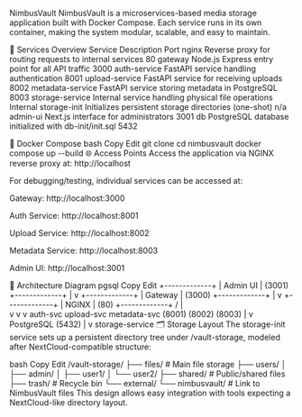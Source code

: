 NimbusVault
NimbusVault is a microservices-based media storage application built with Docker Compose. Each service runs in its own container, making the system modular, scalable, and easy to maintain.

🧩 Services Overview
Service	Description	Port
nginx	Reverse proxy for routing requests to internal services	80
gateway	Node.js Express entry point for all API traffic	3000
auth-service	FastAPI service handling authentication	8001
upload-service	FastAPI service for receiving uploads	8002
metadata-service	FastAPI service storing metadata in PostgreSQL	8003
storage-service	Internal service handling physical file operations	Internal
storage-init	Initializes persistent storage directories (one-shot)	n/a
admin-ui	Next.js interface for administrators	3001
db	PostgreSQL database initialized with db-init/init.sql	5432

🐳 Docker Compose
bash
Copy
Edit
git clone <repository-url>
cd nimbusvault
docker compose up --build
🌐 Access Points
Access the application via NGINX reverse proxy at:
http://localhost

For debugging/testing, individual services can be accessed at:

Gateway: http://localhost:3000

Auth Service: http://localhost:8001

Upload Service: http://localhost:8002

Metadata Service: http://localhost:8003

Admin UI: http://localhost:3001

🧱 Architecture Diagram
pgsql
Copy
Edit
      +-------------+
      |  Admin UI   | (3001)
      +-------------+
             |
             v
      +-------------+
      |   Gateway   | (3000)
      +-------------+
             |
             v
      +-------------+
      |    NGINX    | (80)
      +-------------+
       /     |     \
      v      v      v
 auth-svc upload-svc metadata-svc
  (8001)    (8002)      (8003)
                          |
                          v
                     PostgreSQL (5432)
                          |
                          v
                    storage-service
🗂️ Storage Layout
The storage-init service sets up a persistent directory tree under /vault-storage, modeled after NextCloud-compatible structure:

bash
Copy
Edit
/vault-storage/
├── files/              # Main file storage
├── users/
│   ├── admin/
│   ├── user1/
│   └── user2/
├── shared/             # Public/shared files
├── trash/              # Recycle bin
└── external/
    └── nimbusvault/    # Link to NimbusVault files
This design allows easy integration with tools expecting a NextCloud-like directory layout.